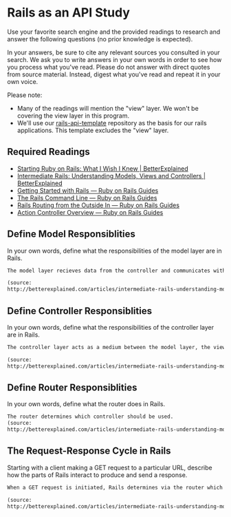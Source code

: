# Rails as an API Study

Use your favorite search engine and the provided readings to research and answer
the following questions (no prior knowledge is expected).

In your answers, be sure to cite any relevant sources you consulted in your
search. We ask you to write answers in your own words in order to see how you
process what you've read. Please do not answer with direct quotes from source
material. Instead, digest what you've read and repeat it in your own voice.

Please note:

-   Many of the readings will mention the "view" layer. We won't be covering the
    view layer in this program.
-   We'll use our [rails-api-template](/ga-wdi-boston/rails-api-template)
    repository as the basis for our rails applications.
    This template excludes the "view" layer.

## Required Readings

-   [Starting Ruby on Rails: What I Wish I Knew | BetterExplained](http://betterexplained.com/articles/starting-ruby-on-rails-what-i-wish-i-knew/)
-   [Intermediate Rails: Understanding Models, Views and Controllers | BetterExplained](http://betterexplained.com/articles/intermediate-rails-understanding-models-views-and-controllers/)
-   [Getting Started with Rails — Ruby on Rails Guides](http://guides.rubyonrails.org/getting_started.html)
-   [The Rails Command Line — Ruby on Rails Guides](http://guides.rubyonrails.org/command_line.html)
-   [Rails Routing from the Outside In — Ruby on Rails Guides](http://guides.rubyonrails.org/routing.html)
-   [Action Controller Overview — Ruby on Rails Guides](http://guides.rubyonrails.org/action_controller_overview.html)

## Define Model Responsiblities

In your own words, define what the responsibilities of the model layer are in
Rails.

```md
The model layer recieves data from the controller and communicates with the database, for example MySQL.

(source:
http://betterexplained.com/articles/intermediate-rails-understanding-models-views-and-controllers/)
```

## Define Controller Responsiblities

In your own words, define what the responsibilities of the controller layer are
in Rails.

```md
The controller layer acts as a medium between the model layer, the view and the browser/user.  It recieves user input, accesses the requested information from the database, creates a representation of that information in the view, and returns the response to the user.

(source:
http://betterexplained.com/articles/intermediate-rails-understanding-models-views-and-controllers/)
```

## Define Router Responsiblities

In your own words, define what the router does in Rails.

```md
The router determines which controller should be used.
(source:
http://betterexplained.com/articles/intermediate-rails-understanding-models-views-and-controllers/)
```

## The Request-Response Cycle in Rails

Starting with a client making a GET request to a particular URL, describe how
the parts of Rails interact to produce and send a response.

```md
When a GET request is initiated, Rails determines via the router which controller to use based on the url.  The controller retrieves the request from the database which is then represented in the view and returned to the user.

(source:
http://betterexplained.com/articles/intermediate-rails-understanding-models-views-and-controllers/)  
```
